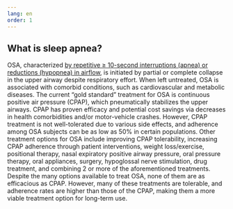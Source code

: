 ```yaml
---
lang: en
order: 1
---
```


What is sleep apnea?
-------------

OSA, characterized <a href="https://www.ncbi.nlm.nih.gov/pmc/articles/PMC4847952/">by repetitive ≥ 10-second interruptions (apnea) or reductions (hypopnea) in airflow</a>, is initiated by partial or complete collapse in the upper airway despite respiratory effort. When left untreated, OSA is associated with comorbid conditions, such as cardiovascular and metabolic diseases. The current “gold standard” treatment for OSA is continuous positive air pressure (CPAP), which pneumatically stabilizes the upper airways. CPAP has proven efficacy and potential cost savings via decreases in health comorbidities and/or motor-vehicle crashes. However, CPAP treatment is not well-tolerated due to various side effects, and adherence among OSA subjects can be as low as 50% in certain populations. Other treatment options for OSA include improving CPAP tolerability, increasing CPAP adherence through patient interventions, weight loss/exercise, positional therapy, nasal expiratory positive airway pressure, oral pressure therapy, oral appliances, surgery, hypoglossal nerve stimulation, drug treatment, and combining 2 or more of the aforementioned treatments. Despite the many options available to treat OSA, none of them are as efficacious as CPAP. However, many of these treatments are tolerable, and adherence rates are higher than those of the CPAP, making them a more viable treatment option for long-term use.
